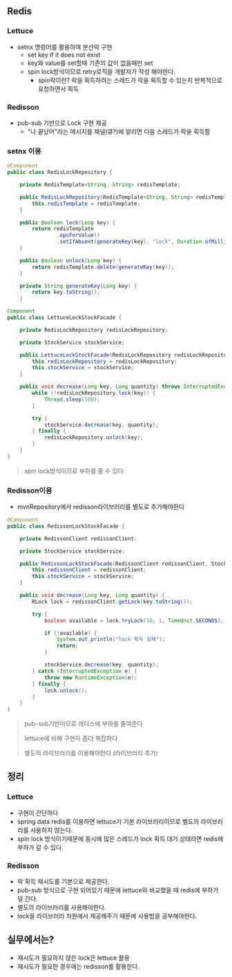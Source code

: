 ## Redis

### Lettuce
+ setnx 명령어를 활용하여 분산락 구현
  - set key if it does not exist
  - key와 value를 set할때 기존의 값이 없을때만 set
  - spin lock방식이므로 retry로직을 개발자가 작성 해야한다.
    - spin락이란? 락을 획득하려는 스레드가 락을 획득할 수 있는지 반복적으로 요청하면서 획득

### Redisson
+ pub-sub 기반으로 Lock 구현 제공
  - "나 끝났어"라는 메시지를 채널(큐?)에 알리면 다음 스레드가 락을 획득함

### setnx 이용
```java
@Component
public class RedisLockRepository {

    private RedisTemplate<String, String> redisTemplate;

    public RedisLockRepository(RedisTemplate<String, String> redisTemplate) {
        this.redisTemplate = redisTemplate;
    }

    public Boolean lock(Long key) {
        return redisTemplate
                .opsForValue()
                .setIfAbsent(generateKey(key), "lock", Duration.ofMillis(3_000));
    }

    public Boolean unlock(Long key) {
        return redisTemplate.delete(generateKey(key));
    }

    private String generateKey(Long key) {
        return key.toString();
    }
```

```java
Component
public class LettuceLockStockFacade {

    private RedisLockRepository redisLockRepository;

    private StockService stockService;

    public LettuceLockStockFacade(RedisLockRepository redisLockRepository, StockService stockService) {
        this.redisLockRepository = redisLockRepository;
        this.stockService = stockService;
    }

    public void decrease(Long key, Long quantity) throws InterruptedException {
        while (!redisLockRepository.lock(key)) {
            Thread.sleep(100);
        }

        try {
            stockService.decrease(key, quantity);
        } finally {
            redisLockRepository.unlock(key);
        }
    }
}
```

> spin lock방식이므로 부하를 줄 수 있다.

### Redisson이용

+ mvnRepository에서 redisson라이브러리를 별도로 추가해야한다

```java
@Component
public class RedissonLockStockFacade {

    private RedissonClient redissonClient;

    private StockService stockService;

    public RedissonLockStockFacade(RedissonClient redissonClient, StockService stockService) {
        this.redissonClient = redissonClient;
        this.stockService = stockService;
    }

    public void decrease(Long key, Long quantity) {
        RLock lock = redissonClient.getLock(key.toString());

        try {
            boolean available = lock.tryLock(10, 1, TimeUnit.SECONDS);

            if (!available) {
                System.out.println("lock 획득 실패");
                return;
            }

            stockService.decrease(key, quantity);
        } catch (InterruptedException e) {
            throw new RuntimeException(e);
        } finally {
            lock.unlock();
        }
    }
}
```

> pub-sub기반이므로 레디스에 부하를 줄여준다
> 
> lettuce에 비해 구현이 좀더 복잡하다
> 
> 별도의 라이브러리를 이용해야한다 (라이브러리 추가)

## 정리

### Lettuce
+ 구현이 간단하다
+ spring data redis를 이용하면 lettuce가 기본 라이브러리이므로 별도의 라이브러리를 사용하지 않는다.
+ spin lock 방식이기때문에 동시에 많은 스레드가 lock 획득 대기 상태라면 redis에 부하가 갈 수 있다.

### Redisson
+ 락 획득 재시도를 기본으로 제공한다.
+ pub-sub 방식으로 구현 되어있기 때문에 lettuce와 비교했을 때 redis에 부하가 덜 간다.
+ 별도의 라이브러리를 사용해야한다.
+ lock을 라이브러리 차원에서 제공해주기 때문에 사용법을 공부해야한다.

## 실무에서는?
+ 재시도가 필요하지 않은 lock은 lettuce 활용
+ 재시도가 필요한 경우에는 redisson를 활용한다.
